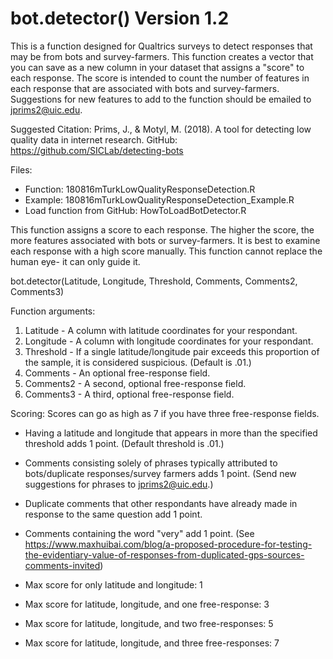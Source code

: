 # bot.detector() Version 1.2
This is a function designed for Qualtrics surveys to detect responses that may be from bots and survey-farmers.
This function creates a vector that you can save as a new column in your dataset that assigns a "score" to each response. 
The score is intended to count the number of features in each response that are associated with bots and survey-farmers. 
Suggestions for new features to add to the function should be emailed to jprims2@uic.edu.

Suggested Citation: 
Prims, J., & Motyl, M. (2018). A tool for detecting low quality data in internet research. GitHub: https://github.com/SICLab/detecting-bots

Files: 
 - Function: 180816mTurkLowQualityResponseDetection.R
 - Example: 180816mTurkLowQualityResponseDetection_Example.R
 - Load function from GitHub: HowToLoadBotDetector.R
 
This function assigns a score to each response. The higher the score, the more features associated with bots or survey-farmers. 
It is best to examine each response with a high score manually. This function cannot replace the human eye- it can only guide it. 

bot.detector(Latitude, Longitude, Threshold, Comments, Comments2, Comments3)

Function arguments: 
  1. Latitude - A column with latitude coordinates for your respondant. 
  2. Longitude - A column with longitude coordinates for your respondant. 
  3. Threshold -  If a single latitude/longitude pair exceeds this proportion of the sample, it is considered suspicious. (Default is .01.)
  4. Comments - An optional free-response field. 
  5. Comments2 - A second, optional free-response field. 
  6. Comments3 - A third, optional free-response field. 

Scoring: 
  Scores can go as high as 7 if you have three free-response fields. 
  - Having a latitude and longitude that appears in more than the specified threshold adds 1 point. (Default threshold is .01.)
  - Comments consisting solely of phrases typically attributed to bots/duplicate responses/survey farmers adds 1 point. (Send new suggestions for phrases to jprims2@uic.edu.)
  - Duplicate comments that other respondants have already made in response to the same question add 1 point. 
  - Comments containing the word "very" add 1 point.  (See https://www.maxhuibai.com/blog/a-proposed-procedure-for-testing-the-evidentiary-value-of-responses-from-duplicated-gps-sources-comments-invited)
  
 - Max score for only latitude and longitude: 1
 - Max score for latitude, longitude, and one free-response: 3
 - Max score for latitude, longitude, and two free-responses: 5
 - Max score for latitude, longitude, and three free-responses: 7
